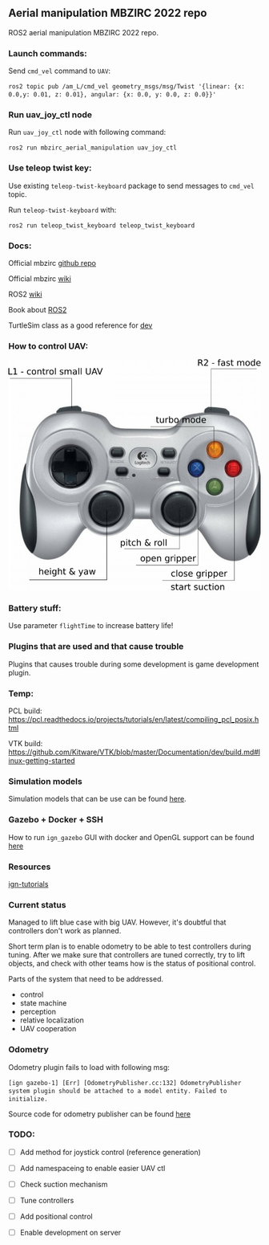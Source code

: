 ## Aerial manipulation MBZIRC 2022 repo

ROS2 aerial manipulation MBZIRC 2022 repo. 

### Launch commands: 

Send `cmd_vel` command to `UAV`: 

```
ros2 topic pub /am_L/cmd_vel geometry_msgs/msg/Twist '{linear: {x: 0.0,y: 0.01, z: 0.01}, angular: {x: 0.0, y: 0.0, z: 0.0}}'
```

### Run uav_joy_ctl node

Run `uav_joy_ctl` node with following command: 
```
ros2 run mbzirc_aerial_manipulation uav_joy_ctl
```

### Use teleop twist key: 

Use existing `teleop-twist-keyboard` package to send messages to `cmd_vel` topic. 

Run `teleop-twist-keyboard` with: 
```
ros2 run teleop_twist_keyboard teleop_twist_keyboard
```


### Docs: 

Official mbzirc [github repo](https://github.com/osrf/mbzirc)

Official mbzirc [wiki](https://github.com/osrf/mbzirc/wiki)

ROS2 [wiki](https://docs.ros.org/en/foxy/index.html)

Book about [ROS2](https://osrf.github.io/ros2multirobotbook/)

TurtleSim class as a good reference for [dev](https://github.com/ros/ros_tutorials/blob/galactic-devel/turtlesim/src/turtle.cpp) 

### How to control UAV: 

![Gamepad img](./include/gamepad.png)

### Battery stuff: 

Use parameter `flightTime` to increase battery life!

### Plugins that are used and that cause trouble 

Plugins that causes trouble during some development is game development plugin. 

### Temp: 

PCL build: https://pcl.readthedocs.io/projects/tutorials/en/latest/compiling_pcl_posix.html  

VTK build: https://github.com/Kitware/VTK/blob/master/Documentation/dev/build.md#linux-getting-started

### Simulation models

Simulation models that can be use can be found [here](https://app.gazebosim.org/OpenRobotics/fuel/collections/mbzirc). 

### Gazebo + Docker + SSH 

How to run `ign_gazebo` GUI with docker and OpenGL support can be found [here](https://github.com/gbalke/docker-ros2-opengl)

### Resources

[ign-tutorials](https://github.com/Blast545/ign_tutorials)

### Current status

Managed to lift blue case with big UAV. However, it's doubtful that controllers don't work as planned. 

Short term plan is to enable odometry to be able to test controllers during tuning. 
After we make sure that controllers are tuned correctly, try to lift objects, and 
check with other teams how is the status of positional control. 


Parts of the system that need to be addressed. 
- control 
- state machine
- perception 
- relative localization
- UAV cooperation 

### Odometry

Odometry plugin fails to load with following msg: 
```
[ign gazebo-1] [Err] [OdometryPublisher.cc:132] OdometryPublisher system plugin should be attached to a model entity. Failed to initialize.
```

Source code for odometry publisher can be found [here](https://github.com/gazebosim/gz-sim/blob/ign-gazebo6/src/systems/odometry_publisher/OdometryPublisher.cc)



### TODO: 

- [ ] Add method for joystick control (reference generation) 
- [ ] Add namespaceing to enable easier UAV ctl 
- [ ] Check suction mechanism 
- [ ] Tune controllers 
- [ ] Add positional control 
- [ ] Enable development on server 

